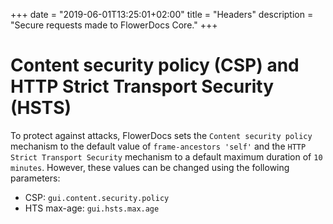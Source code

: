 +++
date = "2019-06-01T13:25:01+02:00"
title = "Headers"
description = "Secure requests made to FlowerDocs Core."
+++

# Content security policy (CSP) and HTTP Strict Transport Security (HSTS)

To protect against attacks, FlowerDocs sets the `Content security policy` mechanism to the default value of `frame-ancestors 'self'` and the `HTTP Strict Transport Security` mechanism to a default maximum duration of `10 minutes`. However, these values can be changed using the following parameters:

* CSP: `gui.content.security.policy`
* HTS max-age: `gui.hsts.max.age`